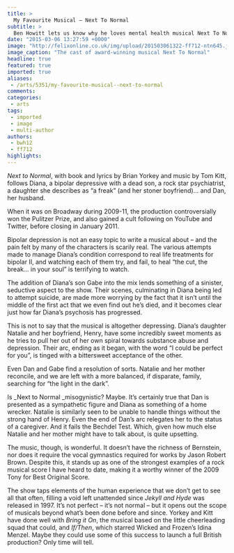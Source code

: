 ```yaml
---
title: >
  My Favourite Musical – Next To Normal
subtitle: >
  Ben Howitt lets us know why he loves mental health musical Next To Normal
date: "2015-03-06 13:27:59 +0000"
image: "http://felixonline.co.uk/img/upload/201503061322-ff712-ntn645.jpg"
image_caption: "The cast of award-winning musical Next To Normal"
headline: true
featured: true
imported: true
aliases:
 - /arts/5351/my-favourite-musical--next-to-normal
comments:
categories:
 - arts
tags:
 - imported
 - image
 - multi-author
authors:
 - bwh12
 - ff712
highlights:
---
```


_Next to Normal_, with book and lyrics by Brian Yorkey and music by Tom Kitt, follows Diana, a bipolar depressive with a dead son, a rock star psychiatrist, a daughter she describes as “a freak” (and her stoner boyfriend)... and Dan, her husband.

When it was on Broadway during 2009-11, the production controversially won the Pulitzer Prize, and also gained a cult following on YouTube and Twitter, before closing in January 2011.

Bipolar depression is not an easy topic to write a musical about – and the pain felt by many of the characters is scarily real. The various attempts made to manage Diana’s condition correspond to real life treatments for bipolar II, and watching each of them try, and fail, to heal “the cut, the break... in your soul” is terrifying to watch.

The addition of Diana’s son Gabe into the mix lends something of a sinister, seductive aspect to the show. Their scenes, culminating in Diana being led to attempt suicide, are made more worrying by the fact that it isn’t until the middle of the first act that we even find out he’s died, and it becomes clear just how far Diana’s psychosis has progressed.

This is not to say that the musical is altogether depressing. Diana’s daughter Natalie and her boyfriend, Henry, have some incredibly sweet moments as he tries to pull her out of her own spiral towards substance abuse and depression. Their arc, ending as it began, with the word “I could be perfect for you”, is tinged with a bittersweet acceptance of the other.

Even Dan and Gabe find a resolution of sorts. Natalie and her mother reconcile, and we are left with a more balanced, if disparate, family, searching for “the light in the dark”.

Is _Next to Normal _misogynistic? Maybe. It’s certainly true that Dan is presented as a sympathetic figure and Diana as something of a home wrecker. Natalie is similarly seen to be unable to handle things without the strong hand of Henry. Even the end of Dan’s arc relegates her to the status of a caregiver. And it fails the Bechdel Test. Which, given how much else Natalie and her mother might have to talk about, is quite upsetting.

The music, though, is wonderful. It doesn’t have the richness of Bernstein, nor does it require the vocal gymnastics required for works by Jason Robert Brown. Despite this, it stands up as one of the strongest examples of a rock musical score I have heard to date, making it a worthy winner of the 2009 Tony for Best Original Score.

The show taps elements of the human experience that we don’t get to see all that often, filling a void left unattended since _Jekyll and Hyde_ was released in 1997. It’s not perfect – it’s not normal – but it opens out the scope of musicals beyond what’s been done before and since. Yorkey and Kitt have done well with _Bring it On_, the musical based on the little cheerleading squad that could, and _If/Then_, which starred Wicked and Frozen’s Idina Menzel. Maybe they could use some of this success to launch a full British production? Only time will tell.
